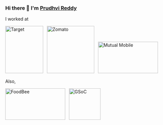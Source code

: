 ### Hi there 👋 I'm [Prudhvi Reddy](https://prudhvireddy.com)

I worked at 

<div class="row">
    <img src="https://user-images.githubusercontent.com/20471162/130906348-febbd533-7de2-4412-8302-54b3a04d0570.png" alt="Target" width=120 height=150 /> &nbsp;
    <img src="https://user-images.githubusercontent.com/20471162/130907014-ca561d59-88b2-434c-8597-6c67a3cd84d4.png" alt="Zomato" width=150 height=150 /> &nbsp;
    <img src="https://user-images.githubusercontent.com/20471162/130908201-27b2866c-dba2-4c6a-987e-34b2fb16144f.png" alt="Mutual Mobile" width=190 height=100 />
</div>

Also,

<div class="row">
  <img src="https://user-images.githubusercontent.com/20471162/130908544-e663ff94-42c0-4416-a76a-376b2f9905dd.jpeg" width=190 height=100 alt="FoodBee" /> &nbsp;
  <img src="https://user-images.githubusercontent.com/20471162/130908864-dec0e854-ed6a-42d2-8937-382b7a6243af.png" width=100 height=100 alt="GSoC" /> 

</div>
